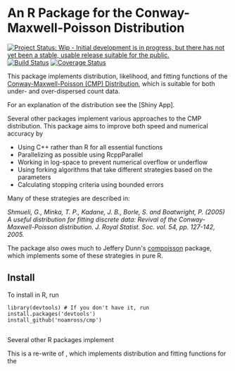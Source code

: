 # An R Package for the Conway-Maxwell-Poisson Distribution

[![Project Status: Wip - Initial development is in progress, but there has not yet been a stable, usable release suitable for the public.](http://www.repostatus.org/badges/0.1.0/wip.svg)](http://www.repostatus.org/#wip)
[![Build Status](https://travis-ci.org/noamross/compoisson.png?branch=master)](https://travis-ci.org/noamross/compoisson)
[![Coverage Status](https://coveralls.io/repos/noamross/compoisson/badge.png?style=flat)](https://coveralls.io/r/noamross/compoisson)

This package implements distribution, likelihood, and fitting functions of the
[Conway-Maxwell-Poisson (CMP) Distribution](http://en.wikipedia.org/wiki/Conway%E2%80%93Maxwell%E2%80%93Poisson_distribution),
which is suitable for both under- and over-dispersed count data.

For an explanation of the distribution see the [Shiny App].

Several other packages implement various approaches to the CMP distribution. This
package aims to improve both speed and numerical accuracy by

-   Using C++ rather than R for all essential functions
-   Parallelizing as possible using RcppParallel
-   Working in log-space to prevent numerical overflow or underflow
-   Using forking algorithms that take different strategies based on the
    parameters
-   Calculating stopping criteria using bounded errors

Many of these strategies are described in:

*Shmueli, G., Minka, T. P., Kadane, J. B., Borle, S. and Boatwright, P. (2005) A
useful distribution for fitting discrete data: Revival of the 
Conway-Maxwell-Poisson distribution.  J. Royal Statist. Soc. vol. 54, pp. 127-142, 2005.*

The package also owes much to Jeffery Dunn's [compoisson](http://cran.r-project.org/web/packages/compoisson/)
package, which implements some of these strategies in pure R.


## Install

To install in R, run

```
library(devtools) # If you don't have it, run install.packages('devtools')
install_github('noamross/cmp')
```

##

Several other R packages implement 

This is a re-write of , which
implements distribution and fitting functions for the


